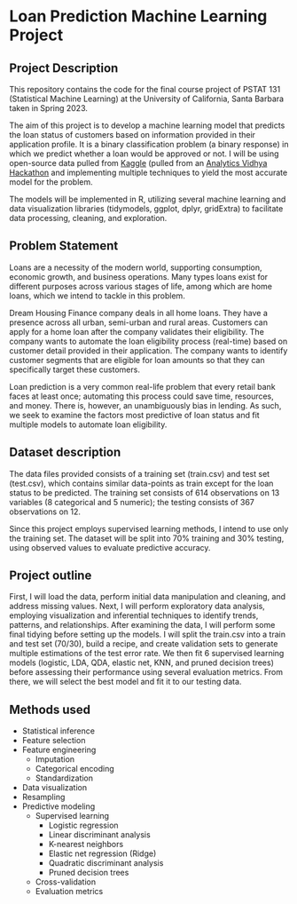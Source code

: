 # Loan Prediction Machine Learning Project

## Project Description 
This repository contains the code for the final course project of PSTAT 131 (Statistical Machine Learning) at the University of California, Santa Barbara taken in Spring 2023. 

The aim of this project is to develop a machine learning model that predicts the loan status of customers based on information provided in their application profile. It is a binary classification problem (a binary response) in which we predict whether a loan would be approved or not. I will be using open-source data pulled from [Kaggle](https://www.kaggle.com/datasets/vikasukani/loan-eligible-dataset) (pulled from an [Analytics Vidhya Hackathon](https://datahack.analyticsvidhya.com/contest/practice-problem-loan-prediction-iii/#ProblemStatement) and implementing multiple techniques to yield the most accurate model for the problem. 

The models will be implemented in R, utilizing several machine learning and data visualization libraries (tidymodels, ggplot, dplyr, gridExtra) to facilitate data processing, cleaning, and exploration.  

## Problem Statement
Loans are a necessity of the modern world, supporting consumption, economic growth, and business operations. Many types loans exist for different purposes across various stages of life, among which are home loans, which we intend to tackle in this problem. 

Dream Housing Finance company deals in all home loans. They have a presence across all urban, semi-urban and rural areas. Customers can apply for a home loan after the company validates their eligibility. The company wants to automate the loan eligibility process (real-time) based on customer detail provided in their application. The company wants to identify customer segments that are eligible for loan amounts so that they can specifically target these customers.

Loan prediction is a very common real-life problem that every retail bank faces at least once; automating this process could save time, resources, and money. There is, however, an unambiguously bias in lending. As such, we seek to examine the factors most predictive of loan status and fit multiple models to automate loan eligibility. 

## Dataset description
The data files provided consists of a training set (train.csv) and test set (test.csv), which contains similar data-points as train except for the loan status to be predicted. The training set consists of 614 observations on 13 variables (8 categorical and 5 numeric); the testing consists of 367 observations on 12. 

Since this project employs supervised learning methods, I intend to use only the training set. The dataset will be split into 70% training and 30% testing, using observed values to evaluate predictive accuracy. 

## Project outline 
First, I will load the data, perform initial data manipulation and cleaning, and address missing values. Next, I will perform exploratory data analysis, employing visualization and inferential techniques to identify trends, patterns, and relationships. After examining the data, I will perform some final tidying before setting up the models. I will split the train.csv into a train and test set (70/30), build a recipe, and create validation sets to generate multiple estimations of the test error rate. We then fit 6 supervised learning models (logistic, LDA, QDA, elastic net, KNN, and pruned decision trees) before assessing their performance using several evaluation metrics. From there, we will select the best model and fit it to our testing data.

## Methods used 
* Statistical inference
* Feature selection 
* Feature engineering 
    * Imputation
    * Categorical encoding 
    * Standardization 
* Data visualization
* Resampling 
* Predictive modeling
    * Supervised learning
        * Logistic regression
        * Linear discriminant analysis
        * K-nearest neighbors
        * Elastic net regression (Ridge) 
        * Quadratic discriminant analysis
        * Pruned decision trees 
    * Cross-validation 
    * Evaluation metrics 
